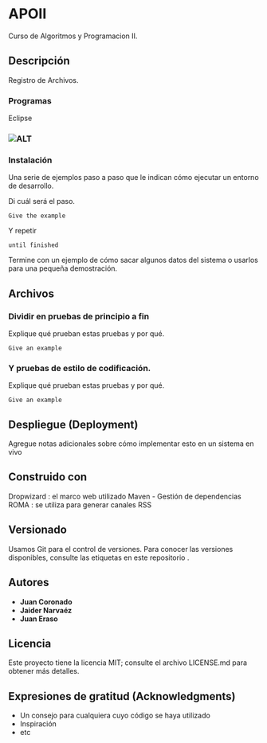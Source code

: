 # APOII

Curso de Algoritmos y Programacion II.

## Descripción
Registro de Archivos. 

### Programas

Eclipse 
### ![ALT](https://2.bp.blogspot.com/-PqNShh8OyR0/WbnhQF1M_xI/AAAAAAAAM0Q/ZD4RsPm6hjkYrIGh61sTcY2HKxRJGsTuwCLcBGAs/s1600/eclipse-800x188.png)

### Instalación

Una serie de ejemplos paso a paso que le indican cómo ejecutar un entorno de desarrollo.

Di cuál será el paso.

```
Give the example
```

Y repetir

```
until finished
```

Termine con un ejemplo de cómo sacar algunos datos del sistema o usarlos para una pequeña demostración.

## Archivos

### Dividir en pruebas de principio a fin

Explique qué prueban estas pruebas y por qué.

```
Give an example
```

### Y pruebas de estilo de codificación.

Explique qué prueban estas pruebas y por qué.

```
Give an example
```

## Despliegue (Deployment)

Agregue notas adicionales sobre cómo implementar esto en un sistema en vivo


## Construido con

Dropwizard : el marco web utilizado
Maven - Gestión de dependencias
ROMA : se utiliza para generar canales RSS

## Versionado

Usamos Git para el control de versiones. Para conocer las versiones disponibles, consulte las etiquetas en este repositorio .

## Autores

* **Juan Coronado**
* **Jaider Narvaéz**
* **Juan Eraso**


## Licencia

Este proyecto tiene la licencia MIT; consulte el archivo LICENSE.md para obtener más detalles.

## Expresiones de gratitud (Acknowledgments)

* Un consejo para cualquiera cuyo código se haya utilizado
* Inspiración
* etc
